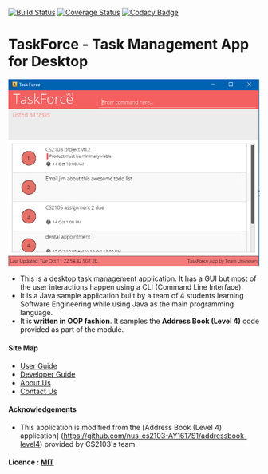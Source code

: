 [![Build Status](https://travis-ci.org/CS2103AUG2016-F10-C2/main.svg?branch=master)](https://travis-ci.org/CS2103AUG2016-F10-C2/main)
[![Coverage Status](https://coveralls.io/repos/github/CS2103AUG2016-F10-C2/main/badge.svg?branch=master)](https://coveralls.io/github/CS2103AUG2016-F10-C2/main?branch=master)
[![Codacy Badge](https://api.codacy.com/project/badge/Grade/27c9aca5f1cf4850b42dfa423afe7eff)](https://www.codacy.com/app/TeamUnknown/TaskForce?utm_source=github.com&amp;utm_medium=referral&amp;utm_content=CS2103AUG2016-F10-C2/main&amp;utm_campaign=Badge_Grade)

# TaskForce - Task Management App for Desktop

<img src="docs/images/taskforce_gui_3.PNG" width="600"><br>

* This is a desktop task management application. It has a GUI but most of the user interactions happen using
  a CLI (Command Line Interface).
* It is a Java sample application built by a team of 4 students learning Software Engineering while using Java as
  the main programming language.
* It is **written in OOP fashion**. It samples the **Address Book (Level 4)** code provided as part of the module.



#### Site Map
* [User Guide](docs/UserGuide.md)
* [Developer Guide](docs/DeveloperGuide.md)
* [About Us](docs/AboutUs.md)
* [Contact Us](docs/ContactUs.md)


#### Acknowledgements

* This application is modified from the [Address Book (Level 4) application]
  (https://github.com/nus-cs2103-AY1617S1/addressbook-level4) provided by CS2103's team.


#### Licence : [MIT](LICENSE)
